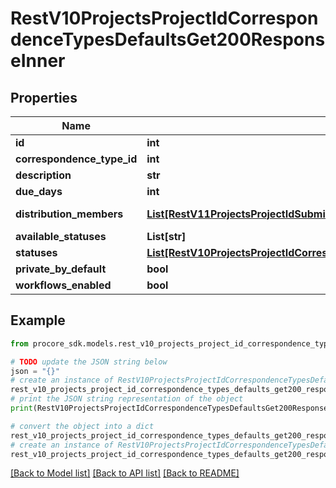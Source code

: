 # RestV10ProjectsProjectIdCorrespondenceTypesDefaultsGet200ResponseInner


## Properties

Name | Type | Description | Notes
------------ | ------------- | ------------- | -------------
**id** | **int** |  | [optional] 
**correspondence_type_id** | **int** |  | [optional] 
**description** | **str** |  | [optional] 
**due_days** | **int** |  | [optional] 
**distribution_members** | [**List[RestV11ProjectsProjectIdSubmittalsGet200ResponseInnerApproversInnerUser]**](RestV11ProjectsProjectIdSubmittalsGet200ResponseInnerApproversInnerUser.md) | Distribution Members | [optional] 
**available_statuses** | **List[str]** |  | [optional] 
**statuses** | [**List[RestV10ProjectsProjectIdCorrespondenceTypesDefaultsGet200ResponseInnerStatusesInner]**](RestV10ProjectsProjectIdCorrespondenceTypesDefaultsGet200ResponseInnerStatusesInner.md) | Statuses | [optional] 
**private_by_default** | **bool** |  | [optional] 
**workflows_enabled** | **bool** |  | [optional] 

## Example

```python
from procore_sdk.models.rest_v10_projects_project_id_correspondence_types_defaults_get200_response_inner import RestV10ProjectsProjectIdCorrespondenceTypesDefaultsGet200ResponseInner

# TODO update the JSON string below
json = "{}"
# create an instance of RestV10ProjectsProjectIdCorrespondenceTypesDefaultsGet200ResponseInner from a JSON string
rest_v10_projects_project_id_correspondence_types_defaults_get200_response_inner_instance = RestV10ProjectsProjectIdCorrespondenceTypesDefaultsGet200ResponseInner.from_json(json)
# print the JSON string representation of the object
print(RestV10ProjectsProjectIdCorrespondenceTypesDefaultsGet200ResponseInner.to_json())

# convert the object into a dict
rest_v10_projects_project_id_correspondence_types_defaults_get200_response_inner_dict = rest_v10_projects_project_id_correspondence_types_defaults_get200_response_inner_instance.to_dict()
# create an instance of RestV10ProjectsProjectIdCorrespondenceTypesDefaultsGet200ResponseInner from a dict
rest_v10_projects_project_id_correspondence_types_defaults_get200_response_inner_from_dict = RestV10ProjectsProjectIdCorrespondenceTypesDefaultsGet200ResponseInner.from_dict(rest_v10_projects_project_id_correspondence_types_defaults_get200_response_inner_dict)
```
[[Back to Model list]](../README.md#documentation-for-models) [[Back to API list]](../README.md#documentation-for-api-endpoints) [[Back to README]](../README.md)


